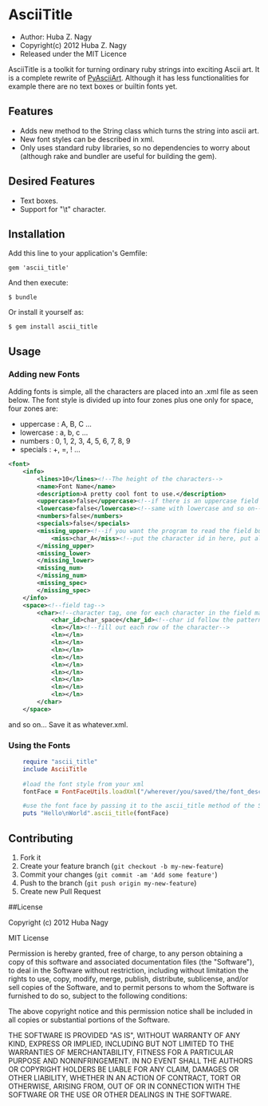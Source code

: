 # AsciiTitle

* Author: Huba Z. Nagy 
* Copyright(c) 2012 Huba Z. Nagy
* Released under the MIT Licence

AsciiTitle is a toolkit for turning ordinary ruby strings into exciting Ascii art. It is
a complete rewrite of [PyAsciiArt](http://github.com/huba/PyAsciiArt). Although it has less
functionalities for example there are no text boxes or builtin fonts yet.

## Features

* Adds new method to the String class which turns the string into ascii art.
* New font styles can be described in xml.
* Only uses standard ruby libraries, so no dependencies to worry about (although
rake and bundler are useful for building the gem).

## Desired Features

* Text boxes.
* Support for "\t" character.

## Installation

Add this line to your application's Gemfile:

    gem 'ascii_title'

And then execute:

    $ bundle

Or install it yourself as:

    $ gem install ascii_title

## Usage

### Adding new Fonts

Adding fonts is simple, all the characters are placed into
an .xml file as seen below. The font style is 
divided up into four zones plus one only for space,
four zones are:

* uppercase : A,  B, C ...
* lowercase : a, b, c ...
* numbers : 0, 1, 2, 3, 4, 5, 6, 7, 8, 9
* specials : +, =, ! ...

```xml
<font>
	<info>
		<lines>10</lines><!--The height of the characters-->
		<name>Font Name</name>
		<description>A pretty cool font to use.</description>
		<uppercase>false</uppercase><!--if there is an uppercase field or should the program just skip it-->
		<lowercase>false</lowercase><!--same with lowercase and so on-->
		<numbers>false</numbers>
		<specials>false</specials>
		<missing_upper><!--if you want the program to read the field but there are a few characters missing still-->
			<miss>char_A</miss><!--put the character id in here, put all of them into the appropriate field-->
		</missing_upper>
		<missing_lower>
		</missing_lower>
		<missing_num>
		</missing_num>
		<missing_spec>
		</missing_spec>
	</info>
	<space><!--field tag-->
		<char><!--character tag, one for each character in the field make sure you put each character into the right field-->
			<char_id>char_space</char_id><!--char id follow the pattern: char_A, char_a, char_4...-->
			<ln></ln><!--fill out each row of the character-->
			<ln></ln>
			<ln></ln>
			<ln></ln>
			<ln></ln>
			<ln></ln>
			<ln></ln>
			<ln></ln>
			<ln></ln>
			<ln></ln>
		</char>
	</space>
```
and so on... Save it as whatever.xml.

### Using the Fonts

```ruby
	require "ascii_title"
	include AsciiTitle
	
	#load the font style from your xml
	fontFace = FontFaceUtils.loadXml("/wherever/you/saved/the/font_description.xml")

	#use the font face by passing it to the ascii_title method of the String class
	puts "Hello\nWorld".ascii_title(fontFace)
```

## Contributing

1. Fork it
2. Create your feature branch (`git checkout -b my-new-feature`)
3. Commit your changes (`git commit -am 'Add some feature'`)
4. Push to the branch (`git push origin my-new-feature`)
5. Create new Pull Request

##License

Copyright (c) 2012 Huba Nagy

MIT License

Permission is hereby granted, free of charge, to any person obtaining
a copy of this software and associated documentation files (the
"Software"), to deal in the Software without restriction, including
without limitation the rights to use, copy, modify, merge, publish,
distribute, sublicense, and/or sell copies of the Software, and to
permit persons to whom the Software is furnished to do so, subject to
the following conditions:

The above copyright notice and this permission notice shall be
included in all copies or substantial portions of the Software.

THE SOFTWARE IS PROVIDED "AS IS", WITHOUT WARRANTY OF ANY KIND,
EXPRESS OR IMPLIED, INCLUDING BUT NOT LIMITED TO THE WARRANTIES OF
MERCHANTABILITY, FITNESS FOR A PARTICULAR PURPOSE AND
NONINFRINGEMENT. IN NO EVENT SHALL THE AUTHORS OR COPYRIGHT HOLDERS BE
LIABLE FOR ANY CLAIM, DAMAGES OR OTHER LIABILITY, WHETHER IN AN ACTION
OF CONTRACT, TORT OR OTHERWISE, ARISING FROM, OUT OF OR IN CONNECTION
WITH THE SOFTWARE OR THE USE OR OTHER DEALINGS IN THE SOFTWARE.

